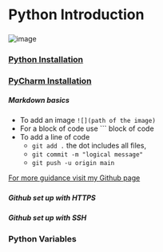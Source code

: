 # Python Introduction
###
![image](https://user-images.githubusercontent.com/110126036/181783175-7e66bbf0-ab99-46cf-89ce-f94f0fb675af.png)
###
### [Python Installation](https://github.com/SDenn12/beginner_code/blob/main/python_tutorial.md)
### [PyCharm Installation](https://github.com/SDenn12/beginner_code/blob/main/PyCharm%20setup.mdhttps://github.com/SDenn12/)
##### Markdown basics

- To add an image `![](path of the image)`
- For a block of code use ``` block of code 
- To add a line of code 
  - `git add .` the dot includes all files, 
  - `git commit -m "logical message"`
  - `git push -u origin main`

[For more guidance visit my Github page](https://github.com/SDenn12/)
###
##### Github set up with HTTPS

##### Github set up with SSH
###
### Python Variables
